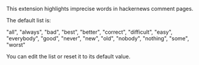 This extension highlights imprecise words in hackernews comment pages.

The default list is:

"all",
"always",
"bad",
"best",
"better",
"correct",
"difficult",
"easy",
"everybody",
"good",
"never",
"new",
"old",
"nobody",
"nothing",
"some",
"worst"

You can edit the list or reset it to its default value.
